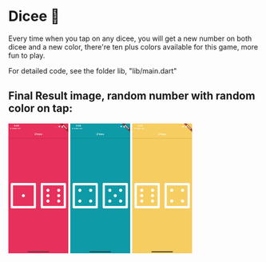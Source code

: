 # Dicee 🎲

Every time when you tap on any dicee, you will get a new number on both dicee and a new color, there're ten plus colors available for this game, more fun to play. 

For detailed code, see the folder lib, "lib/main.dart"

## Final Result image, random number with random color on tap:

<p float="left">
  <img src="screenshot1.png" width="120" />
  <img src="screenshot2.png" width="120" /> 
  <img src="screenshot3.png" width="120" />
</p>
